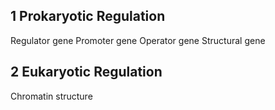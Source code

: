 ## 1 Prokaryotic Regulation
Regulator gene
Promoter gene
Operator gene
Structural gene

## 2 Eukaryotic Regulation
Chromatin structure
